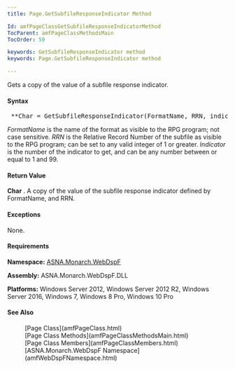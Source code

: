 ```yaml
---
title: Page.GetSubfileResponseIndicator Method

Id: amfPageClassGetSubfileResponseIndicatorMethod
TocParent: amfPageClassMethodsMain
TocOrder: 59

keywords: GetSubfileResponseIndicator method
keywords: Page.GetSubfileResponseIndicator method

---
```


Gets a copy of the value of a subfile response indicator.

#### Syntax
<pre class="prettyprint"> **Char = GetSubfileResponseIndicator(FormatName, RRN, indicator)** </pre>

*FormatName* is the name of the format as visible to the RPG program; not case sensitive. *RRN* is the Relative Record Number of the subfile as visible to the RPG program; can be set to any valid integer of 1 or greater. *Indicator* is the number of the indicator to get, and can be any number between or equal to 1 and 99.

#### Return Value
**Char** . A copy of the value of the subfile response indicator defined by FormatName, and RRN.

#### Exceptions
None.
<!-- -->

#### Requirements
**Namespace:** [ASNA.Monarch.WebDspF](amfWebDspFNamespace.html)

**Assembly:** ASNA.Monarch.WebDspF.DLL

**Platforms:** Windows Server 2012, Windows Server 2012 R2, Windows Server 2016, Windows 7, Windows 8 Pro, Windows 10 Pro
<!-- end -->

#### See Also
<dl>
        <dd>[Page Class](amfPageClass.html)</dd>
		<dd>[Page Class Methods](amfPageClassMethodsMain.html)</dd>
        <dd>[Page Class Members](amfPageClassMembers.html)</dd>
        <dd>[ASNA.Monarch.WebDspF Namespace](amfWebDspFNamespace.html)</dd>
</dl>

